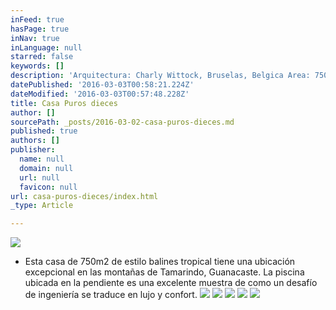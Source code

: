 ```yaml
---
inFeed: true
hasPage: true
inNav: true
inLanguage: null
starred: false
keywords: []
description: 'Arquitectura: Charly Wittock, Bruselas, Belgica Area: 750m2. Ubicación: Tamarindo, Guanacaste'
datePublished: '2016-03-03T00:58:21.224Z'
dateModified: '2016-03-03T00:57:48.228Z'
title: Casa Puros dieces
author: []
sourcePath: _posts/2016-03-02-casa-puros-dieces.md
published: true
authors: []
publisher:
  name: null
  domain: null
  url: null
  favicon: null
url: casa-puros-dieces/index.html
_type: Article

---
```

![](https://s3-us-west-2.amazonaws.com/the-grid-img/p/951570f1005b19f03ccd78c9ed9e9f0c6b4b7a12.jpg)

* Esta casa
de 750m2 de estilo balines tropical tiene una ubicación excepcional
en las montañas de Tamarindo, Guanacaste. La piscina ubicada en la pendiente es
una excelente muestra de como un desafío de ingeniería se traduce en lujo y
confort. ![](https://s3-us-west-2.amazonaws.com/the-grid-img/p/e6ab725b3281b38e3ea1c87def6b938c7363da72.jpg)
![](https://the-grid-user-content.s3-us-west-2.amazonaws.com/65928903-313c-4886-86b6-12d8da4f3d1e.jpg)
![](https://the-grid-user-content.s3-us-west-2.amazonaws.com/3b63b9e1-d6cb-476d-8186-304ed082e751.jpg)
![](https://the-grid-user-content.s3-us-west-2.amazonaws.com/16d60697-2eb2-4209-bfdb-5a26d9256d13.jpg)
![](https://the-grid-user-content.s3-us-west-2.amazonaws.com/cdb7d418-301d-478e-b2e4-e297308c54ca.jpg)